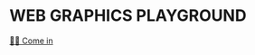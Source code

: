 # WEB GRAPHICS PLAYGROUND

[🏄‍♂️ Come in](https://github.com/taenykim/web-graphics-playground/issues)
